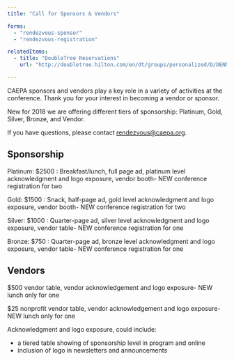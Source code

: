 ```yaml
---
title: "Call for Sponsors & Vendors"

forms:
  - "rendezvous-sponsor"
  - "rendezvous-registration"

relatedItems:
  - title: "DoubleTree Reservations"
    url: "http://doubletree.hilton.com/en/dt/groups/personalized/D/DENNSDT-CAE-20181021/index.jhtml"

---
```

CAEPA sponsors and vendors play a key role in a variety of activities at the conference. Thank you for your interest in becoming a vendor or sponsor.

New for 2018 we are offering different tiers of sponsorship: Platinum, Gold, Silver, Bronze, and Vendor.


If you have questions, please contact <rendezvous@caepa.org>.

## Sponsorship

Platinum: $2500
: Breakfast/lunch, full page ad, platinum level acknowledgment and logo exposure, vendor booth- NEW conference registration for two

Gold: $1500
: Snack, half-page ad, gold level acknowledgment and logo exposure, vendor booth- NEW conference registration for two

Silver: $1000
: Quarter-page ad, silver level acknowledgment and logo exposure, vendor table- NEW conference registration for one

Bronze: $750
: Quarter-page ad, bronze level acknowledgment and logo exposure, vendor table- NEW conference registration for one

## Vendors

$500 vendor table, vendor acknowledgement and logo exposure- NEW lunch only for one

$25 nonprofit vendor table, vendor acknowledgement and logo exposure- NEW lunch only for one


Acknowledgment and logo exposure, could include:
* a tiered table showing of sponsorship level in program and online
* inclusion of logo in newsletters and announcements
